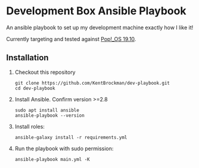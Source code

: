 # Development Box Ansible Playbook

An ansible playbook to set up my development machine exactly how I like it!

Currently targeting and tested against [Pop!\_OS 19.10](https://system76.com/pop).

## Installation

1. Checkout this repository
   ```
   git clone https://github.com/KentBrockman/dev-playbook.git
   cd dev-playbook
   ```
2. Install Ansible. Confirm version >=2.8
   ```
   sudo apt install ansible
   ansible-playbook --version
   ```
3. Install roles:
   ```
   ansible-galaxy install -r requirements.yml
   ```
4. Run the playbook with sudo permission:
   ```
   ansible-playbook main.yml -K
   ```
